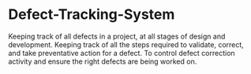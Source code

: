 # Defect-Tracking-System
Keeping track of all defects in a project, at all stages of design and development. Keeping track of all the steps required to validate, correct, and take preventative action for a defect. To control defect correction activity and ensure the right defects are being worked on.
